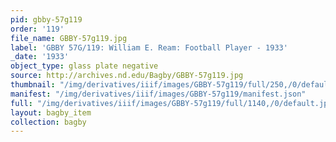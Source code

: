 ```yaml
---
pid: gbby-57g119
order: '119'
file_name: GBBY-57g119.jpg
label: 'GBBY 57G/119: William E. Ream: Football Player - 1933'
_date: '1933'
object_type: glass plate negative
source: http://archives.nd.edu/Bagby/GBBY-57g119.jpg
thumbnail: "/img/derivatives/iiif/images/GBBY-57g119/full/250,/0/default.jpg"
manifest: "/img/derivatives/iiif/images/GBBY-57g119/manifest.json"
full: "/img/derivatives/iiif/images/GBBY-57g119/full/1140,/0/default.jpg"
layout: bagby_item
collection: bagby
---
```

